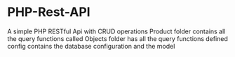 # PHP-Rest-API
A simple PHP RESTful Api with CRUD operations
Product folder contains all the query functions called
Objects folder has all the query functions defined
config contains the database configuration and the model
